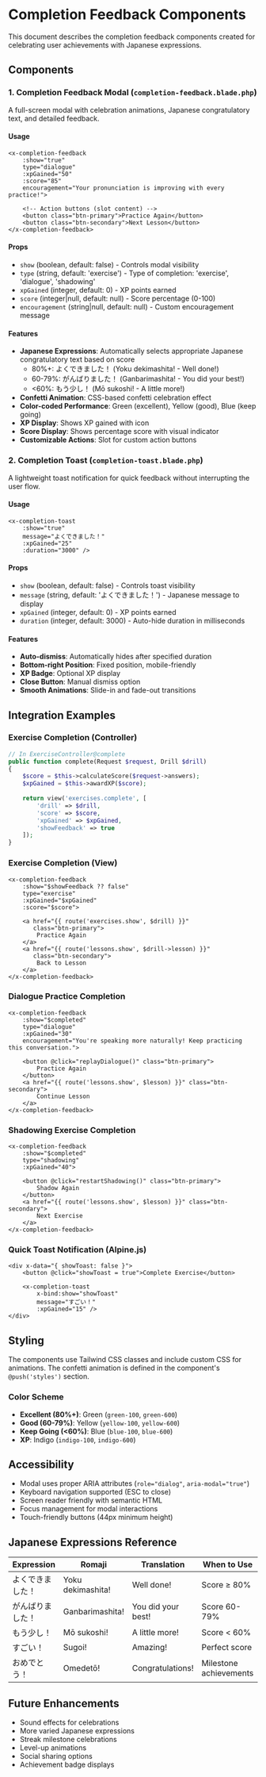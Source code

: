# Completion Feedback Components

This document describes the completion feedback components created for celebrating user achievements with Japanese expressions.

## Components

### 1. Completion Feedback Modal (`completion-feedback.blade.php`)

A full-screen modal with celebration animations, Japanese congratulatory text, and detailed feedback.

#### Usage

```blade
<x-completion-feedback 
    :show="true"
    type="dialogue"
    :xpGained="50"
    :score="85"
    encouragement="Your pronunciation is improving with every practice!">
    
    <!-- Action buttons (slot content) -->
    <button class="btn-primary">Practice Again</button>
    <button class="btn-secondary">Next Lesson</button>
</x-completion-feedback>
```

#### Props

- `show` (boolean, default: false) - Controls modal visibility
- `type` (string, default: 'exercise') - Type of completion: 'exercise', 'dialogue', 'shadowing'
- `xpGained` (integer, default: 0) - XP points earned
- `score` (integer|null, default: null) - Score percentage (0-100)
- `encouragement` (string|null, default: null) - Custom encouragement message

#### Features

- **Japanese Expressions**: Automatically selects appropriate Japanese congratulatory text based on score
  - 80%+: よくできました！ (Yoku dekimashita! - Well done!)
  - 60-79%: がんばりました！ (Ganbarimashita! - You did your best!)
  - <60%: もう少し！ (Mō sukoshi! - A little more!)
- **Confetti Animation**: CSS-based confetti celebration effect
- **Color-coded Performance**: Green (excellent), Yellow (good), Blue (keep going)
- **XP Display**: Shows XP gained with icon
- **Score Display**: Shows percentage score with visual indicator
- **Customizable Actions**: Slot for custom action buttons

### 2. Completion Toast (`completion-toast.blade.php`)

A lightweight toast notification for quick feedback without interrupting the user flow.

#### Usage

```blade
<x-completion-toast 
    :show="true"
    message="よくできました！"
    :xpGained="25"
    :duration="3000" />
```

#### Props

- `show` (boolean, default: false) - Controls toast visibility
- `message` (string, default: 'よくできました！') - Japanese message to display
- `xpGained` (integer, default: 0) - XP points earned
- `duration` (integer, default: 3000) - Auto-hide duration in milliseconds

#### Features

- **Auto-dismiss**: Automatically hides after specified duration
- **Bottom-right Position**: Fixed position, mobile-friendly
- **XP Badge**: Optional XP display
- **Close Button**: Manual dismiss option
- **Smooth Animations**: Slide-in and fade-out transitions

## Integration Examples

### Exercise Completion (Controller)

```php
// In ExerciseController@complete
public function complete(Request $request, Drill $drill)
{
    $score = $this->calculateScore($request->answers);
    $xpGained = $this->awardXP($score);
    
    return view('exercises.complete', [
        'drill' => $drill,
        'score' => $score,
        'xpGained' => $xpGained,
        'showFeedback' => true
    ]);
}
```

### Exercise Completion (View)

```blade
<x-completion-feedback 
    :show="$showFeedback ?? false"
    type="exercise"
    :xpGained="$xpGained"
    :score="$score">
    
    <a href="{{ route('exercises.show', $drill) }}" 
       class="btn-primary">
        Practice Again
    </a>
    <a href="{{ route('lessons.show', $drill->lesson) }}" 
       class="btn-secondary">
        Back to Lesson
    </a>
</x-completion-feedback>
```

### Dialogue Practice Completion

```blade
<x-completion-feedback 
    :show="$completed"
    type="dialogue"
    :xpGained="30"
    encouragement="You're speaking more naturally! Keep practicing this conversation.">
    
    <button @click="replayDialogue()" class="btn-primary">
        Practice Again
    </button>
    <a href="{{ route('lessons.show', $lesson) }}" class="btn-secondary">
        Continue Lesson
    </a>
</x-completion-feedback>
```

### Shadowing Exercise Completion

```blade
<x-completion-feedback 
    :show="$completed"
    type="shadowing"
    :xpGained="40">
    
    <button @click="restartShadowing()" class="btn-primary">
        Shadow Again
    </button>
    <a href="{{ route('lessons.show', $lesson) }}" class="btn-secondary">
        Next Exercise
    </a>
</x-completion-feedback>
```

### Quick Toast Notification (Alpine.js)

```blade
<div x-data="{ showToast: false }">
    <button @click="showToast = true">Complete Exercise</button>
    
    <x-completion-toast 
        x-bind:show="showToast"
        message="すごい！"
        :xpGained="15" />
</div>
```

## Styling

The components use Tailwind CSS classes and include custom CSS for animations. The confetti animation is defined in the component's `@push('styles')` section.

### Color Scheme

- **Excellent (80%+)**: Green (`green-100`, `green-600`)
- **Good (60-79%)**: Yellow (`yellow-100`, `yellow-600`)
- **Keep Going (<60%)**: Blue (`blue-100`, `blue-600`)
- **XP**: Indigo (`indigo-100`, `indigo-600`)

## Accessibility

- Modal uses proper ARIA attributes (`role="dialog"`, `aria-modal="true"`)
- Keyboard navigation supported (ESC to close)
- Screen reader friendly with semantic HTML
- Focus management for modal interactions
- Touch-friendly buttons (44px minimum height)

## Japanese Expressions Reference

| Expression | Romaji | Translation | When to Use |
|------------|--------|-------------|-------------|
| よくできました！ | Yoku dekimashita! | Well done! | Score ≥ 80% |
| がんばりました！ | Ganbarimashita! | You did your best! | Score 60-79% |
| もう少し！ | Mō sukoshi! | A little more! | Score < 60% |
| すごい！ | Sugoi! | Amazing! | Perfect score |
| おめでとう！ | Omedetō! | Congratulations! | Milestone achievements |

## Future Enhancements

- Sound effects for celebrations
- More varied Japanese expressions
- Streak milestone celebrations
- Level-up animations
- Social sharing options
- Achievement badge displays

